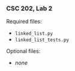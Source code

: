 ### CSC 202, Lab 2

Required files:
  * `linked_list.py`
  * `linked_list_tests.py`

Optional files:
  * _none_
